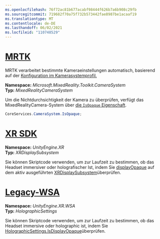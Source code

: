 ```yaml
---
ms.openlocfilehash: 76f72ac81b677acabf98444f626b7a6b908c29fb
ms.sourcegitcommit: 719682f70a75f732b573442fae8987be1acaaf19
ms.translationtype: MT
ms.contentlocale: de-DE
ms.lasthandoff: 06/02/2021
ms.locfileid: "110748529"
---
```

# <a name="mrtk"></a>[MRTK](#tab/mrtk)
<!-- NEVER CHANGE THE ABOVE LINE! -->

MRTK verarbeitet bestimmte Kameraeinstellungen automatisch, basierend auf der [Konfiguration im Kamerasystemprofil.](/windows/mixed-reality/mrtk-unity/features/camera-system/camera-system-overview#display-settings)

**Namespace:** *Microsoft.MixedReality.Toolkit.CameraSystem*<br>
**Typ:** *MixedRealityCameraSystem*

Um die Nichtdurchsichtigkeit der Kamera zu überprüfen, verfügt das MixedRealityCamera-System über [die `IsOpaque` Eigenschaft](/dotnet/api/microsoft.mixedreality.toolkit.camerasystem.mixedrealitycamerasystem.isopaque).

```cs
CoreServices.CameraSystem.IsOpaque;
```

# <a name="xr-sdk"></a>[XR SDK](#tab/xr)
<!-- NEVER CHANGE THE ABOVE LINE! -->

**Namespace:** *UnityEngine.XR*<br>
**Typ:** *XRDisplaySubsystem*

Sie können Skriptcode verwenden, um zur Laufzeit zu bestimmen, ob das Headset immersiver oder holografischer Ist, indem Sie [displayOpaque](https://docs.unity3d.com/ScriptReference/XR.XRDisplaySubsystem-displayOpaque.html) auf dem aktiv ausgeführten [XRDisplaySubsystem](https://docs.unity3d.com/ScriptReference/XR.XRDisplaySubsystem.html)überprüfen.

# <a name="legacy-wsa"></a>[Legacy-WSA](#tab/wsa)
<!-- NEVER CHANGE THE ABOVE LINE! -->

**Namespace:** *UnityEngine.XR.WSA*<br>
**Typ:** *HolographicSettings*

Sie können Skriptcode verwenden, um zur Laufzeit zu bestimmen, ob das Headset immersive oder holographic ist, indem Sie [HolographicSettings.IsDisplayOpaque](https://docs.unity3d.com/ScriptReference/XR.WSA.HolographicSettings.IsDisplayOpaque.html)überprüfen.